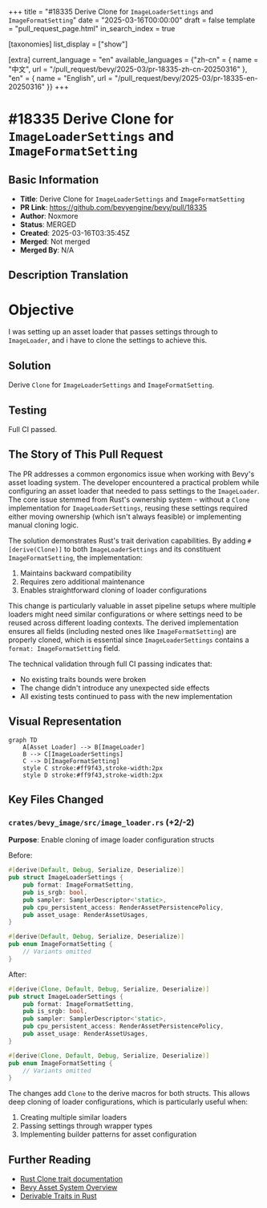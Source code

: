 +++
title = "#18335 Derive Clone for `ImageLoaderSettings` and `ImageFormatSetting`"
date = "2025-03-16T00:00:00"
draft = false
template = "pull_request_page.html"
in_search_index = true

[taxonomies]
list_display = ["show"]

[extra]
current_language = "en"
available_languages = {"zh-cn" = { name = "中文", url = "/pull_request/bevy/2025-03/pr-18335-zh-cn-20250316" }, "en" = { name = "English", url = "/pull_request/bevy/2025-03/pr-18335-en-20250316" }}
+++

# #18335 Derive Clone for `ImageLoaderSettings` and `ImageFormatSetting`

## Basic Information
- **Title**: Derive Clone for `ImageLoaderSettings` and `ImageFormatSetting`
- **PR Link**: https://github.com/bevyengine/bevy/pull/18335
- **Author**: Noxmore
- **Status**: MERGED
- **Created**: 2025-03-16T03:35:45Z
- **Merged**: Not merged
- **Merged By**: N/A

## Description Translation
# Objective

I was setting up an asset loader that passes settings through to `ImageLoader`, and i have to clone the settings to achieve this.

## Solution

Derive `Clone` for `ImageLoaderSettings` and `ImageFormatSetting`.

## Testing

Full CI passed.

## The Story of This Pull Request

The PR addresses a common ergonomics issue when working with Bevy's asset loading system. The developer encountered a practical problem while configuring an asset loader that needed to pass settings to the `ImageLoader`. The core issue stemmed from Rust's ownership system - without a `Clone` implementation for `ImageLoaderSettings`, reusing these settings required either moving ownership (which isn't always feasible) or implementing manual cloning logic.

The solution demonstrates Rust's trait derivation capabilities. By adding `#[derive(Clone)]` to both `ImageLoaderSettings` and its constituent `ImageFormatSetting`, the implementation:
1. Maintains backward compatibility
2. Requires zero additional maintenance
3. Enables straightforward cloning of loader configurations

This change is particularly valuable in asset pipeline setups where multiple loaders might need similar configurations or where settings need to be reused across different loading contexts. The derived implementation ensures all fields (including nested ones like `ImageFormatSetting`) are properly cloned, which is essential since `ImageLoaderSettings` contains a `format: ImageFormatSetting` field.

The technical validation through full CI passing indicates that:
- No existing traits bounds were broken
- The change didn't introduce any unexpected side effects
- All existing tests continued to pass with the new implementation

## Visual Representation

```mermaid
graph TD
    A[Asset Loader] --> B[ImageLoader]
    B --> C[ImageLoaderSettings]
    C --> D[ImageFormatSetting]
    style C stroke:#ff9f43,stroke-width:2px
    style D stroke:#ff9f43,stroke-width:2px
```

## Key Files Changed

### `crates/bevy_image/src/image_loader.rs` (+2/-2)
**Purpose**: Enable cloning of image loader configuration structs

Before:
```rust
#[derive(Default, Debug, Serialize, Deserialize)]
pub struct ImageLoaderSettings {
    pub format: ImageFormatSetting,
    pub is_srgb: bool,
    pub sampler: SamplerDescriptor<'static>,
    pub cpu_persistent_access: RenderAssetPersistencePolicy,
    pub asset_usage: RenderAssetUsages,
}

#[derive(Default, Debug, Serialize, Deserialize)]
pub enum ImageFormatSetting {
    // Variants omitted
}
```

After:
```rust
#[derive(Clone, Default, Debug, Serialize, Deserialize)]
pub struct ImageLoaderSettings {
    pub format: ImageFormatSetting,
    pub is_srgb: bool,
    pub sampler: SamplerDescriptor<'static>,
    pub cpu_persistent_access: RenderAssetPersistencePolicy,
    pub asset_usage: RenderAssetUsages,
}

#[derive(Clone, Default, Debug, Serialize, Deserialize)]
pub enum ImageFormatSetting {
    // Variants omitted
}
```

The changes add `Clone` to the derive macros for both structs. This allows deep cloning of loader configurations, which is particularly useful when:
1. Creating multiple similar loaders
2. Passing settings through wrapper types
3. Implementing builder patterns for asset configuration

## Further Reading
- [Rust Clone trait documentation](https://doc.rust-lang.org/std/clone/trait.Clone.html)
- [Bevy Asset System Overview](https://bevyengine.org/learn/book/assets/)
- [Derivable Traits in Rust](https://doc.rust-lang.org/book/appendix-03-derivable-traits.html)